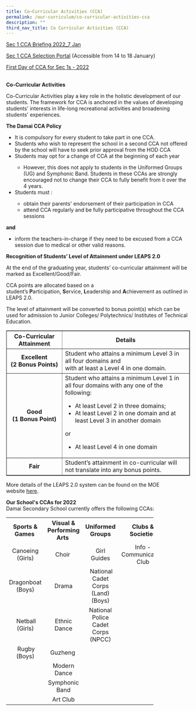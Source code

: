 ```yaml
---
title: Co–Curricular Activities (CCA)
permalink: /our-curriculum/co-curricular-activities-cca
description: ""
third_nav_title: Co Curricular Activities (CCA)
---
```

<p><a href="https://damaisec.moe.edu.sg/qql/slot/u164/our-curriculum/co-curriculum-programmes/co-curricular-activities/Sec%201%20CCA%20Briefing%202022_7%20Jan.pdf" target="_blank" rel="noopener">Sec 1 CCA Briefing 2022_7 Jan</a></p>
<p><a href="https://tinyurl.com/2022DamaiCCAselection" target="_blank" rel="noopener">Sec 1 CCA Selection Portal</a>&nbsp;(Accessible from 14 to 18 January)</p>
<p><a href="https://damaisec.moe.edu.sg/qql/slot/u164/our-curriculum/co-curriculum-programmes/co-curricular-activities/First%20Day%20of%20CCA%20for%20Sec%201s%20-%202022.pdf" target="_blank" rel="noopener">First Day of CCA for Sec 1s - 2022</a><br /><br /></p>
<p><strong>Co-Curricular Activities&nbsp;</strong></p>
<p>Co-Curricular Activities play a key role in the holistic development of our students. The framework for CCA is anchored in the values of developing students' interests in life-long recreational activities and broadening students' experiences.&nbsp;</p>
<p><strong>The Damai CCA Policy</strong></p>
<ul>
<li>It is compulsory for every student to take part in one CCA.&nbsp;</li>
<li>Students who wish to represent the school in a second CCA not offered by the school will have to seek prior approval from the HOD CCA</li>
<li>Students may opt for a change of CCA at the beginning of each year</li>
<ul>
<li>However, this does not apply to students in the Uniformed Groups (UG) and Symphonic Band. Students in these CCAs are strongly encouraged not to change their CCA to fully benefit from it over the 4 years.&nbsp;</li>
</ul>
<li>Students must :&nbsp;</li>
</ul>
<ul>
<ul>
<li>obtain their parents' endorsement of their participation in CCA</li>
<li>attend CCA regularly and be fully participative throughout the CCA sessions</li>
</ul>
</ul>
<p><strong>and</strong></p>
<ul>
<li>inform the teachers-in-charge if they need to be excused from a CCA session due to medical or other valid reasons.&nbsp;</li>
</ul>
<p><strong>Recognition of Students&rsquo; Level of Attainment under LEAPS 2.0</strong></p>
<p>At the end of the graduating year, students&rsquo; co-curricular attainment will be marked as Excellent/Good/Fair.</p>
<p>CCA points are allocated based on a student&rsquo;s&nbsp;<strong>P</strong>articipation,&nbsp;<strong>S</strong>ervice,&nbsp;<strong>L</strong>eadership and&nbsp;<strong>A</strong>chievement as outlined in LEAPS 2.0.&nbsp;</p>
<p>The level of attainment will be converted to bonus point(s) which can be used for admission to Junior Colleges/ Polytechnics/ Institutes of Technical Education.</p>
<div>
<table border="1">
<tbody>
<tr>
<th style="text-align: center;">Co-Curricular Attainment</th>
<th style="text-align: center;">Details</th>
</tr>
<tr>
<td style="text-align: center;">
<div><strong>Excellent</strong></div>
<div><strong>(2 Bonus Points)</strong></div>
</td>
<td>Student who attains a minimum Level 3 in all four domains and<br />with at least a Level 4 in one domain.</td>
</tr>
<tr>
<td style="text-align: center;">
<div><strong>Good</strong></div>
<div><strong>(1 Bonus Point)</strong></div>
</td>
<td>
<div>Student who attains a minimum Level 1 in all four domains with any one of the following:</div>
<div>
<ul>
<li>At least Level 2 in three domains;</li>
<li>At least Level 2 in one domain and at least Level 3 in another domain</li>
</ul>
or<br />
<ul>
<li>At least Level 4 in one domain</li>
</ul>
</td>
</tr>
<tr>
<td style="text-align: center;"><strong>Fair</strong></td>
<td>Student&rsquo;s attainment in co-curricular will not translate into any bonus points.</td>
</tr>
</tbody>
</table>
<p>More details of the LEAPS 2.0 system can be found on the MOE website&nbsp;<a href="https://damaisec.moe.edu.sg/our-curriculum/co-curricular-activities-cca/leaps-2-0-guide" target="_blank" rel="noopener">here</a>.</p>
<p><strong>Our School's CCAs for 2022<br /></strong>Damai Secondary School currently offers the following CCAs:</p>
<table style="width: 404px;">
<tbody>
<tr>
<th style="width: 82px; text-align: center;">Sports &amp; Games&nbsp;</th>
<th style="width: 88px; text-align: center;">Visual &amp; Performing Arts&nbsp;</th>
<th style="width: 121px; text-align: center;">Uniformed Groups</th>
<th style="width: 113px; text-align: center;">Clubs &amp; Societies</th>
</tr>
<tr>
<td style="width: 82px; text-align: center;">Canoeing (Girls)</td>
<td style="width: 88px; text-align: center;">Choir&nbsp;</td>
<td style="width: 121px; text-align: center;">Girl Guides</td>
<td style="width: 113px; text-align: center;">Info - Communication Club</td>
</tr>
<tr>
<td style="width: 82px; text-align: center;">Dragonboat (Boys)</td>
<td style="width: 88px; text-align: center;">Drama</td>
<td style="width: 121px; text-align: center;">&nbsp;National Cadet Corps (Land) (Boys)</td>
<td style="width: 113px; text-align: center;">&nbsp;</td>
</tr>
<tr>
<td style="width: 82px; text-align: center;">&nbsp;Netball (Girls)</td>
<td style="width: 88px; text-align: center;">Ethnic Dance</td>
<td style="width: 121px; text-align: center;">National Police Cadet Corps (NPCC)</td>
<td style="width: 113px; text-align: center;">&nbsp;</td>
</tr>
<tr>
<td style="width: 82px; text-align: center;">&nbsp;Rugby (Boys)</td>
<td style="width: 88px; text-align: center;">Guzheng&nbsp;</td>
<td style="width: 121px; text-align: center;">&nbsp;</td>
<td style="width: 113px; text-align: center;">&nbsp;</td>
</tr>
<tr>
<td style="width: 82px; text-align: center;">&nbsp;</td>
<td style="width: 88px; text-align: center;">Modern Dance</td>
<td style="width: 121px; text-align: center;">&nbsp;</td>
<td style="width: 113px; text-align: center;">&nbsp;</td>
</tr>
<tr>
<td style="width: 82px; text-align: center;">&nbsp;</td>
<td style="width: 88px; text-align: center;">Symphonic Band</td>
<td style="width: 121px; text-align: center;">&nbsp;</td>
<td style="width: 113px; text-align: center;">&nbsp;</td>
</tr>
<tr>
<td style="width: 82px; text-align: center;">&nbsp;</td>
<td style="width: 88px; text-align: center;">Art Club</td>
<td style="width: 121px; text-align: center;">&nbsp;</td>
<td style="width: 113px; text-align: center;">&nbsp;</td>
</tr>
</tbody>
</table>
<img src="https://damaisec.moe.edu.sg/pix/spacer.gif" width="16" /></div>